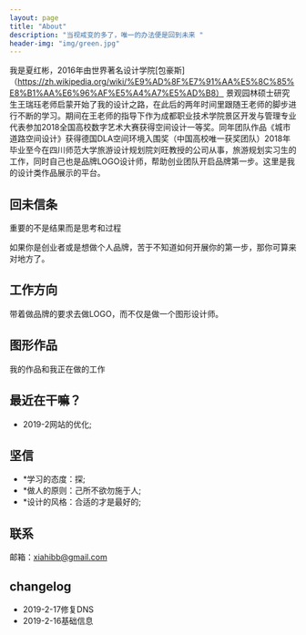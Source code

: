 ```yaml
---
layout: page
title: "About"
description: "当视戒变的多了，唯一的办法便是回到未来 " 
header-img: "img/green.jpg"
---
```


我是夏红彬，2016年由世界著名设计学院[包豪斯]（https://zh.wikipedia.org/wiki/%E9%AD%8F%E7%91%AA%E5%8C%85%E8%B1%AA%E6%96%AF%E5%A4%A7%E5%AD%B8）
景观园林硕士研究生王瑞珏老师启蒙开始了我的设计之路，在此后的两年时间里跟随王老师的脚步进行不断的学习。期间在王老师的指导下作为成都职业技术学院景区开发与管理专业代表参加2018全国高校数字艺术大赛获得空间设计一等奖。同年团队作品《城市道路空间设计》获得德国DLA空间环境入围奖（中国高校唯一获奖团队）2018年毕业至今在四川师范大学旅游设计规划院刘旺教授的公司从事，旅游规划实习生的工作，同时自己也是品牌LOGO设计师，帮助创业团队开启品牌第一步。这里是我的设计类作品展示的平台。


## 回未信条

重要的不是结果而是思考和过程

如果你是创业者或是想做个人品牌，苦于不知道如何开展你的第一步，那你可算来对地方了。

## 工作方向

带着做品牌的要求去做LOGO，而不仅是做一个图形设计师。

## 图形作品

我的作品和我正在做的工作

## 最近在干嘛？

- 2019-2网站的优化;


## 坚信

- *学习的态度：探;
- *做人的原则：己所不欲勿施于人;
- *设计的风格：合适的才是最好的;

## 联系

邮箱：xiahibb@gmail.com


## changelog

- 2019-2-17修复DNS
- 2019-2-16基础信息
 






